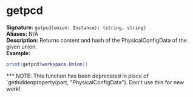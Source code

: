 # getpcd
**Signature:** `getpcd(union: Instance): (string, string)` <br>
**Aliases:** N/A <br>
**Description:** Returns content and hash of the PhysicalConfigData of the given union. <br>
**Example:**
```lua
print(getpcd(workspace.Union))
```

*** NOTE:
This function has been deprecated in place of `gethiddenproperty(part, "PhysicalConfigData"). Don't use this for new work!
